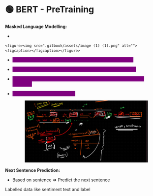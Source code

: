 # 🟢 BERT - PreTraining

**Masked Language Modelling:**

*

```
<figure><img src=".gitbook/assets/image (1) (1).png" alt=""><figcaption></figcaption></figure>
```

* <mark style="color:purple;background-color:purple;">**Pick any random words in inside the sentence and mask it**</mark>
* <mark style="color:purple;background-color:purple;">**This words we are going to predict while training the model**</mark>
* <mark style="color:purple;background-color:purple;">**\[CLS] token is represent that it needs to do classification of the sentence**</mark>
*   <mark style="color:purple;background-color:purple;">**\[SEP] to separate 2 sentences**</mark>

    <figure><img src=".gitbook/assets/image (2) (1).png" alt=""><figcaption></figcaption></figure>

**Next Sentence Prediction:**

* Based on sentence ⇒ Predict the next sentence

Labelled data like sentiment text and label
